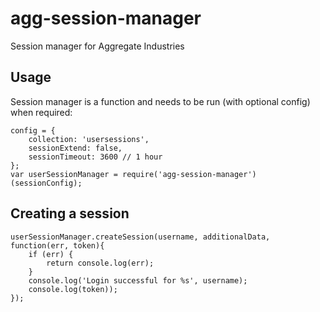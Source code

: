 # agg-session-manager
Session manager for Aggregate Industries

## Usage
Session manager is a function and needs to be run (with optional config) when required:

	config = {
	    collection: 'usersessions', 
	    sessionExtend: false, 
	    sessionTimeout: 3600 // 1 hour
	};
	var userSessionManager = require('agg-session-manager')(sessionConfig);

## Creating a session

	userSessionManager.createSession(username, additionalData, function(err, token){
	    if (err) {
	    	return console.log(err);
	    }
	    console.log('Login successful for %s', username);
	    console.log(token));
	});